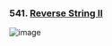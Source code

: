 ### 541. [Reverse String II](https://leetcode.com/problems/reverse-string-ii/submissions/1254608507/)
![image](https://github.com/zyalin459/Leetcode/assets/143965223/0bc4cd1e-77bc-4a34-83ce-b84877e80f49)

